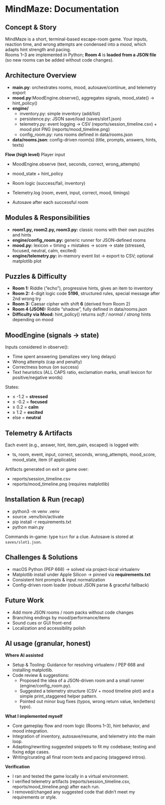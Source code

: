 # MindMaze: Documentation

## Concept & Story
MindMaze is a short, terminal-based escape-room game. Your inputs, reaction time, and wrong attempts are condensed into a *mood*, which adapts hint strength and pacing.  
Rooms 1–3 are implemented in Python; **Room 4** is **loaded from a JSON file** (so new rooms can be added without code changes).

## Architecture Overview
- **main.py**: orchestrates rooms, mood, autosave/continue, and telemetry export
- **mood.py**:MoodEngine.observe(), aggregates signals, mood_state() -> hint_policy()
- **engine/**
  - inventory.py: simple inventory (add/list)
  - persistence.py: JSON save/load (saves/slot1.json)
  - telemetry.py: event logging -> CSV (reports/session_timeline.csv) + mood plot PNG (reports/mood_timeline.png)
  - config_room.py: runs rooms defined in data/rooms.json
- **data/rooms.json**: config-driven room(s) (title, prompts, answers, hints, texts)

**Flow (high level)**
Player input
   
-  MoodEngine.observe (text, seconds, correct, wrong_attempts)
         
 - mood_state + hint_policy
    
- Room logic (success/fail, inventory)

- Telemetry.log (room, event, input, correct, mood, timings)
-  Autosave after each successful room


## Modules & Responsibilities
- **room1.py, room2.py, room3.py:** classic rooms with their own puzzles and hints
- **engine/config_room.py:** generic runner for JSON-defined rooms
- **mood.py:** lexicon + timing + mistakes -> score -> state (stressed, focused, neutral, calm, excited)
- **engine/telemetry.py:** in-memory event list -> export to CSV; optional matplotlib plot

## Puzzles & Difficulty
- **Room 1:** Riddle (“echo”), progressive hints, gives an item to inventory
- **Room 2:** 4-digit logic code **5196**, structured rules, special message after 2nd wrong try
- **Room 3:** Caesar cipher with shift **6** (derived from Room 2)
- **Room 4 (JSON):** Riddle “shadow”, fully defined in data/rooms.json
- **Difficulty via Mood:** hint_policy() returns *soft / normal / strong* hints depending on mood

## MoodEngine (signals -> state)
Inputs considered in observe():
- Time spent answering (penalizes very long delays)
- Wrong attempts (cap and penalty)
- Correctness bonus (on success)
- Text heuristics (ALL CAPS ratio, exclamation marks, small lexicon for positive/negative words)

States:
- ≤ -1.2 = **stressed**
- ≤ -0.2 = **focused**
- ≥ 0.2 = **calm**
- ≥ 1.2 = **excited**
- else = **neutral**

## Telemetry & Artifacts
Each event (e.g., answer, hint, item_gain, escaped) is logged with:
- ts, room, event, input, correct, seconds, wrong_attempts, mood_score, mood_state, item (if applicable)

Artifacts generated on exit or game over:
- reports/session_timeline.csv
- reports/mood_timeline.png (requires matplotlib)

## Installation & Run (recap)
- python3 -m venv .venv
- source .venv/bin/activate
- pip install -r requirements.txt
- python main.py

Commands in-game: type `hint` for a clue. Autosave is stored at `saves/slot1.json`.

## Challenges & Solutions
- macOS Python (PEP 668) -> solved via project-local virtualenv
- Matplotlib install under Apple Silicon -> pinned via **requirements.txt**
- Consistent hint prompts & input normalization
- Config-driven room loader (robust JSON parse & graceful fallback)

## Future Work
- Add more JSON rooms / room packs without code changes
- Branching endings by mood/performance/items
- Sound cues or GUI front-end
- Localization and accessibility polish

## AI usage (granular, honest)

**Where AI assisted**
- Setup & Tooling: Guidance for resolving virtualenv / PEP 668 and installing matplotlib.
- Code review & suggestions:
  - Proposed the idea of a JSON-driven room and a small runner (engine/config_room.py).
  - Suggested a telemetry structure (CSV + mood timeline plot) and a simple print_staggered helper pattern.
  - Pointed out minor bug fixes (typos, wrong return value, len(letters) typo).

**What I implemented myself**
- Core gameplay flow and room logic (Rooms 1–3), hint behavior, and mood integration.
- Integration of inventory, autosave/resume, and telemetry into the main loop.
- Adapting/rewriting suggested snippets to fit my codebase; testing and fixing edge cases.
- Writing/curating all final room texts and pacing (staggered intros).

**Verification**
- I ran and tested the game locally in a virtual environment.
- I verified telemetry artifacts (reports/session_timeline.csv, reports/mood_timeline.png) after each run.
- I removed/changed any suggested code that didn’t meet my requirements or style.





